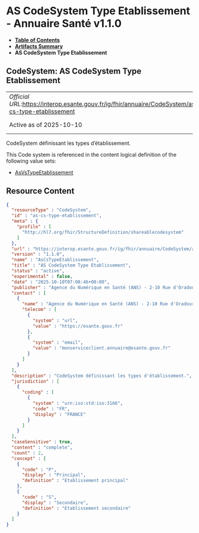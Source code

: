 # AS CodeSystem Type Etablissement - Annuaire Santé v1.1.0

* [**Table of Contents**](toc.md)
* [**Artifacts Summary**](artifacts.md)
* **AS CodeSystem Type Etablissement**

## CodeSystem: AS CodeSystem Type Etablissement 

| | |
| :--- | :--- |
| *Official URL*:https://interop.esante.gouv.fr/ig/fhir/annuaire/CodeSystem/as-cs-type-etablissement | *Version*:1.1.0 |
| Active as of 2025-10-10 | *Computable Name*:AsCsTypeEtablissement |

 
CodeSystem définissant les types d’établissement. 

 This Code system is referenced in the content logical definition of the following value sets: 

* [AsVsTypeEtablissement](ValueSet-as-vs-type-etablissement.md)



## Resource Content

```json
{
  "resourceType" : "CodeSystem",
  "id" : "as-cs-type-etablissement",
  "meta" : {
    "profile" : [
      "http://hl7.org/fhir/StructureDefinition/shareablecodesystem"
    ]
  },
  "url" : "https://interop.esante.gouv.fr/ig/fhir/annuaire/CodeSystem/as-cs-type-etablissement",
  "version" : "1.1.0",
  "name" : "AsCsTypeEtablissement",
  "title" : "AS CodeSystem Type Etablissement",
  "status" : "active",
  "experimental" : false,
  "date" : "2025-10-10T07:08:46+00:00",
  "publisher" : "Agence du Numérique en Santé (ANS) - 2-10 Rue d'Oradour-sur-Glane, 75015 Paris",
  "contact" : [
    {
      "name" : "Agence du Numérique en Santé (ANS) - 2-10 Rue d'Oradour-sur-Glane, 75015 Paris",
      "telecom" : [
        {
          "system" : "url",
          "value" : "https://esante.gouv.fr"
        },
        {
          "system" : "email",
          "value" : "monserviceclient.annuaire@esante.gouv.fr"
        }
      ]
    }
  ],
  "description" : "CodeSystem définissant les types d'établissement.",
  "jurisdiction" : [
    {
      "coding" : [
        {
          "system" : "urn:iso:std:iso:3166",
          "code" : "FR",
          "display" : "FRANCE"
        }
      ]
    }
  ],
  "caseSensitive" : true,
  "content" : "complete",
  "count" : 2,
  "concept" : [
    {
      "code" : "P",
      "display" : "Principal",
      "definition" : "Etablissement principal"
    },
    {
      "code" : "S",
      "display" : "Secondaire",
      "definition" : "Etablissement secondaire"
    }
  ]
}

```
